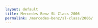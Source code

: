 ```yaml
---
layout: default
title: Mercedes Benz SL-Class 2006
permalink: /mercedes-benz/sl-class/2006/
---
```

